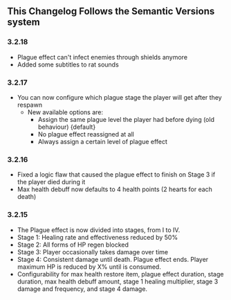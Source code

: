 ## This Changelog Follows the Semantic Versions system

### 3.2.18
- Plague effect can't infect enemies through shields anymore
- Added some subtitles to rat sounds

### 3.2.17
- You can now configure which plague stage the player will get after they respawn
    - New available options are:
        - Assign the same plague level the player had before dying (old behaviour) {default}
        - No plague effect reassigned at all
        - Always assign a certain level of plague effect

### 3.2.16
- Fixed a logic flaw that caused the plague effect to finish on Stage 3 if the player died during it
- Max health debuff now defaults to 4 health points (2 hearts for each death)

### 3.2.15
- The Plague effect is now divided into stages, from I to IV.
- Stage 1: Healing rate and effectiveness reduced by 50%
- Stage 2: All forms of HP regen blocked
- Stage 3: Player occasionally takes damage over time
- Stage 4: Consistent damage until death. Plague effect ends. Player maximum HP is reduced by X% until <y item> is consumed.
- Configurability for max health restore item, plague effect duration, stage duration, max health debuff amount, stage 1 healing multiplier, stage 3 damage and frequency, and stage 4 damage.